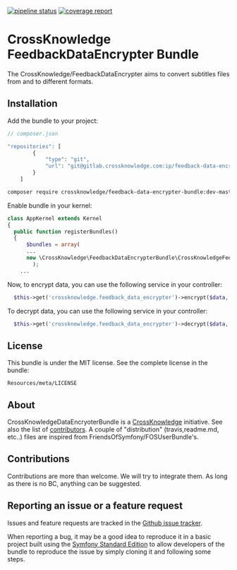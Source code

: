 [![pipeline status](https://gitlab.crossknowledge.com/ip/feedback-data-encrypter-bundle/badges/master/pipeline.svg)](https://gitlab.crossknowledge.com/ip/feedback-data-encrypter-bundle/commits/master)
[![coverage report](https://gitlab.crossknowledge.com/ip/feedback-data-encrypter-bundle/badges/master/coverage.svg)](https://gitlab.crossknowledge.com/ip/feedback-data-encrypter-bundle/commits/master)


CrossKnowledge FeedbackDataEncrypter Bundle
===============================

The CrossKnowledge/FeedbackDataEncrypter aims to convert subtitles files from and to different formats.

Installation
------------

Add the bundle to your project:
```php
// composer.json

"repositories": [
        {
            "type": "git",
            "url": "git@gitlab.crossknowledge.com:ip/feedback-data-encrypter-bundle.git"
        }
    ]
```

```bash
composer require crossknowledge/feedback-data-encrypter-bundle:dev-master
```
Enable bundle in your kernel:
```php
class AppKernel	extends Kernel
{
  public function registerBundles()
  {
	  $bundles = array(
      ...
      new \CrossKnowledge\FeedbackDataEncrypterBundle\CrossKnowledgeFeedbackDataEncrypterBundle(),
		);
    ...
```

Now, to encrypt data, you can use the following service in your controller:
```php
  $this->get('crossknowledge.feedback_data_encrypter')->encrypt($data, $key);
```

To decrypt data, you can use the following service in your controller:
```php
  $this->get('crossknowledge.feedback_data_encrypter')->decrypt($data, $key);
```

License
-------

This bundle is under the MIT license. See the complete license in the bundle:

    Resources/meta/LICENSE

About
-----

CrossKnowledgeDataEncryoterBundle is a [CrossKnowledge](https://crossknowledge.com) initiative.
See also the list of [contributors](https://gitlab.com/CrossKnowledge/FeedbackDataEncrypterBundle/contributors).
A couple of "distribution" (travis,readme.md, etc..) files are inspired from FriendsOfSymfony/FOSUserBundle's.

Contributions
-------------

Contributions are more than welcome.
We will try to integrate them. As long as there is no BC, anything can be suggested.


Reporting an issue or a feature request
---------------------------------------

Issues and feature requests are tracked in the [Github issue tracker](https://github.com/CrossKnowledge/FeedbackDataEncrypterBundle/issues).

When reporting a bug, it may be a good idea to reproduce it in a basic project
built using the [Symfony Standard Edition](https://github.com/symfony/symfony-standard)
to allow developers of the bundle to reproduce the issue by simply cloning it
and following some steps.

